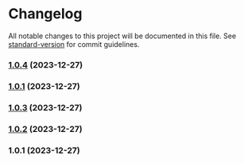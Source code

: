 # Changelog

All notable changes to this project will be documented in this file. See [standard-version](https://github.com/conventional-changelog/standard-version) for commit guidelines.

### [1.0.4](https://github.com/Drogal/Drogal.UI/compare/v1.0.3...v1.0.4) (2023-12-27)

### [1.0.1](https://github.com/Drogal/Drogal.UI/compare/v1.0.3...v1.0.1) (2023-12-27)

### [1.0.3](https://github.com/Drogal/Drogal.UI/compare/v1.0.2...v1.0.3) (2023-12-27)

### [1.0.2](https://github.com/Drogal/Drogal.UI/compare/v1.0.1...v1.0.2) (2023-12-27)

### 1.0.1 (2023-12-27)
